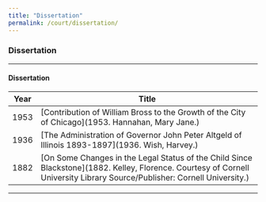 ```yaml
---
title: "Dissertation"
permalink: /court/dissertation/
---
```


### Dissertation

---
#### Dissertation
Year | Title
--- | ---
1953 | [Contribution of William Bross to the Growth of the City of Chicago](1953. Hannahan, Mary Jane.)
1936 | [The Administration of Governor John Peter Altgeld of Illinois 1893-1897](1936. Wish, Harvey.)
1882 | [On Some Changes in the Legal Status of the Child Since Blackstone](1882. Kelley, Florence. Courtesy of Cornell University Library Source/Publisher: Cornell University.)

---